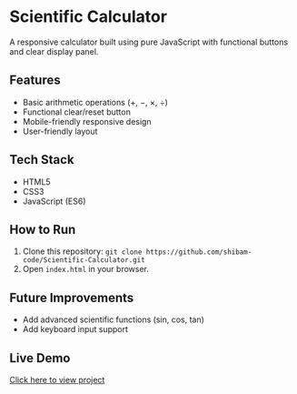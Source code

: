 # Scientific Calculator

A responsive calculator built using pure JavaScript with functional buttons and clear display panel.

## Features
- Basic arithmetic operations (+, −, ×, ÷)
- Functional clear/reset button
- Mobile-friendly responsive design
- User-friendly layout

## Tech Stack
- HTML5
- CSS3
- JavaScript (ES6)

## How to Run
1. Clone this repository: `git clone https://github.com/shibam-code/Scientific-Calculator.git`
2. Open `index.html` in your browser.

## Future Improvements
- Add advanced scientific functions (sin, cos, tan)
- Add keyboard input support

## Live Demo
[Click here to view project](https://shibam-code.github.io/Scientific-Calculator/)
